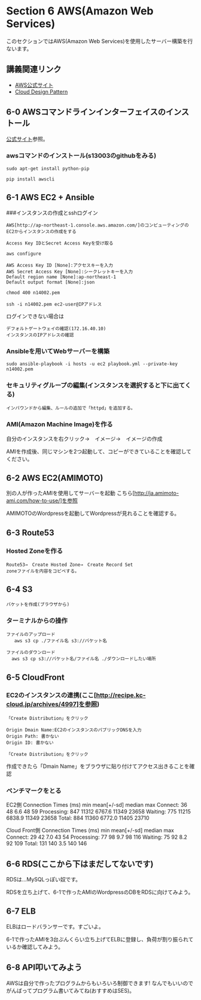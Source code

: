 # Section 6 AWS(Amazon Web Services)

このセクションではAWS(Amazon Web Services)を使用したサーバー構築を行ないます。

## 講義関連リンク

* [AWS公式サイト](http://aws.amazon.com/jp/)
* [Cloud Design Pattern](http://aws.clouddesignpattern.org/index.php/%E3%83%A1%E3%82%A4%E3%83%B3%E3%83%9A%E3%83%BC%E3%82%B8)

## 6-0 AWSコマンドラインインターフェイスのインストール

[公式サイト](http://aws.amazon.com/jp/cli/)参照。

### awsコマンドのインストール(s13003のgithubをみる)

    sudo apt-get install python-pip

    pip install awscli

## 6-1	AWS EC2 + Ansible

###インスタンスの作成とsshログイン

    AWS[http://ap-northeast-1.console.aws.amazon.com/]のコンピューティングのEC2からインスタンスの作成をする

    Access Key IDとSecret Access Keyを受け取る

    aws configure

    AWS Access Key ID [None]:アクセスキーを入力
    AWS Secret Access Key [None]:シークレットキーを入力
    Default region name [None]:ap-northeast-1
    Default output format [None]:json

    chmod 400 n14002.pem

    ssh -i n14002.pem ec2-user@IPアドレス

ログインできない場合は

    デフォルトゲートウェイの確認(172.16.40.10)
    インスタンスのIPアドレスの確認

### Ansibleを用いてWebサーバーを構築

    sudo ansible-playbook -i hosts -u ec2 playbook.yml --private-key n14002.pem

### セキュリティグループの編集(インスタンスを選択すると下に出てくる)

    インバウンドから編集、ルールの追加で「httpd」を追加する。

### AMI(Amazon Machine Image)を作る

自分のインスタンスを右クリック→　イメージ→　イメージの作成

AMIを作成後、同じマシンを2つ起動して、コピーができていることを確認してください。

## 6-2 AWS EC2(AMIMOTO)

別の人が作ったAMIを使用してサーバーを起動
こちら[http://ja.amimoto-ami.com/how-to-use/]を参照

AMIMOTOのWordpressを起動してWordpressが見れることを確認する。

## 6-3 Route53

### Hosted Zoneを作る

    Route53→　Create Hosted Zone→　Create Record Set
    zoneファイルを内容をコピペする。

## 6-4 S3

    バケットを作成(ブラウザから)

### ターミナルからの操作

    ファイルのアップロード
       aws s3 cp ./ファイル名 s3://バケット名

    ファイルのダウンロード
      aws s3 cp s3://バケット名/ファイル名 ./ダウンロードしたい場所

## 6-5 CloudFront

### EC2のインスタンスの連携(ここ[http://recipe.kc-cloud.jp/archives/4997]を参照)

    「Create Distribution」をクリック
    
    Origin Dmain Name:EC2のインスタンスのパブリックDNSを入力
    Origin Path: 書かない
    Origin ID: 書かない

    「Create Distribution」をクリック

作成できたら「Dmain Name」をブラウザに貼り付けてアクセス出きることを確認

### ベンチマークをとる

EC2側
    Connection Times (ms)
    min  mean[+/-sd] median   max
    Connect:       36   48   6.6     48      59
    Processing:   847 11312 6767.6  11349   23658
    Waiting:      775 11215 6838.9  11349   23658
    Total:        884 11360 6772.0  11405   23710


Cloud Front側
    Connection Times (ms)
    min  mean[+/-sd] median   max
    Connect:       29   42   7.0     43      54
    Processing:    77   98   9.7     98     116
    Waiting:       75   92   8.2     92     109
    Total:        131  140   3.5    140     146

## 6-6 RDS(ここから下はまだしてないです)

RDSは…MySQLっぽい奴です。

RDSを立ち上げて、6-1で作ったAMIのWordpressのDBをRDSに向けてみよう。

## 6-7 ELB

ELBはロードバランサーです。すごいよ。

6-1で作ったAMIを3台ぶんくらい立ち上げてELBに登録し、負荷が割り振られているか確認してみよう。

## 6-8 API叩いてみよう

AWSは自分で作ったプログラムからもいろいろ制御できます!
なんでもいいのでがんばってプログラム書いてみてね(おすすめはSES)。
